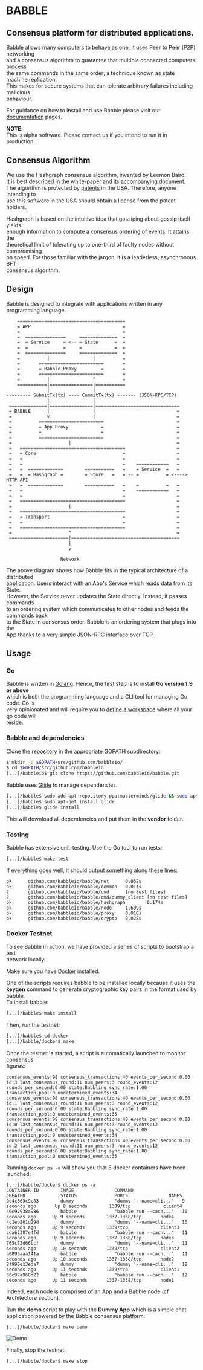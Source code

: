 # BABBLE
## Consensus platform for distributed applications.  

Babble allows many computers to behave as one. It uses Peer to Peer (P2P) networking  
and a consensus algorithm to guarantee that multiple connected computers process  
the same commands in the same order; a technique known as state machine replication.  
This makes for secure systems that can tolerate arbitrary failures including malicious  
behaviour.

For guidance on how to install and use Babble please visit our [documentation](http://docs.babble.io) pages.

**NOTE**:  
This is alpha software. Please contact us if you intend to run it in production.

## Consensus Algorithm

We use the Hashgraph consensus algorithm, invented by Leemon Baird.  
It is best described in the [white-paper](http://www.swirlds.com/downloads/SWIRLDS-TR-2016-01.pdf) and its [accompanying document](http://www.swirlds.com/downloads/SWIRLDS-TR-2016-02.pdf).   
The algorithm is protected by [patents](http://www.swirlds.com/ip/) in the USA. Therefore, anyone intending to  
use this software in the USA should obtain a license from the patent holders.

Hashgraph is based on the intuitive idea that gossiping about gossip itself yields  
enough information to compute a consensus ordering of events. It attains the  
theoretical limit of tolerating up to one-third of faulty nodes without compromising  
on speed. For those familiar with the jargon, it is a leaderless, asynchronous BFT  
consensus algorithm.

## Design

Babble is designed to integrate with applications written in any programming language.  


```
    ========================================
    = APP                                  =  
    =                                      =
    =  ===============     ==============  =
    =  = Service     = <-- = State      =  =
    =  =             =     =            =  =
    =  ===============     ==============  =
    =          |                |          =
    =       ========================       =
    =       = Babble Proxy         =       =
    =       ========================       =
    =          |                ^          =
    ===========|================|===========
               |                |
--------- SubmitTx(tx) ---- CommitTx(tx) ------- (JSON-RPC/TCP)
               |                |
 ==============|================|===============================
 = BABBLE      |                |                              =
 =             v                |                              =
 =          ========================                           =
 =          = App Proxy            =                           =
 =          =                      =                           =
 =          ========================                           = 
 =                     |                                       =
 =   =======================================                   =
 =   = Core                                =                   =
 =   =                                     =                   =
 =   =                                     =    ============   =
 =   =  =============        ===========   =    = Service  =   =  
 =   =  = Hashgraph =        = Store   =   = -- =          = <----> HTTP API
 =   =  =============        ===========   =    =          =   =
 =   =                                     =    ============   =     
 =   =                                     =                   =
 =   =======================================                   =
 =                     |                                       =
 =   =======================================                   =
 =   = Transport                           =                   =
 =   =                                     =                   =
 =   =======================================                   =
 =                     ^                                       =
 ======================|========================================
                       |                  
                       v
                   
                    Network
```
The above diagram shows how Babble fits in the typical architecture of a distributed  
application. Users interact with an App's Service which reads data from its State.  
However, the Service never updates the State directly. Instead, it passes commands  
to an ordering system which communicates to other nodes and feeds the commands back  
to the State in consensus order. Babble is an ordering system that plugs into the  
App thanks to a very simple JSON-RPC interface over TCP.

## Usage 

### Go
Babble is written in [Golang](https://golang.org/). Hence, the first step is to install **Go version 1.9 or above**  
which is both the programming language  and a CLI tool for managing Go code. Go is  
very opinionated and will require you to [define a workspace](https://golang.org/doc/code.html#Workspaces) where all your go code will  
reside. 

### Babble and dependencies  
Clone the [repository](https://github.com/babbleio/babble) in the appropriate GOPATH subdirectory:

```bash
$ mkdir -p $GOPATH/src/github.com/babbleio/
$ cd $GOPATH/src/github.com/babbleio
[...]/babbleio$ git clone https://github.com/babbleio/babble.git
```
Babble uses [Glide](http://github.com/Masterminds/glide) to manage dependencies.

```bash
[...]/babble$ sudo add-apt-repository ppa:masterminds/glide && sudo apt-get update
[...]/babble$ sudo apt-get install glide
[...]/babble$ glide install
```
This will download all dependencies and put them in the **vendor** folder.

### Testing

Babble has extensive unit-testing. Use the Go tool to run tests:  
```bash
[...]/babble$ make test
```

If everything goes well, it should output something along these lines:  
```
ok      github.com/babbleio/babble/net      0.052s
ok      github.com/babbleio/babble/common   0.011s
?       github.com/babbleio/babble/cmd      [no test files]
?       github.com/babbleio/babble/cmd/dummy_client [no test files]
ok      github.com/babbleio/babble/hashgraph        0.174s
ok      github.com/babbleio/babble/node     1.699s
ok      github.com/babbleio/babble/proxy    0.018s
ok      github.com/babbleio/babble/crypto   0.028s
```

### Docker Testnet

To see Babble in action, we have provided a series of scripts to bootstrap a test  
network locally.  

Make sure you have [Docker](https://docker.com) installed.  

One of the scripts requires babble to be installed locally because it uses the  
**keygen** command to generate cryptographic key pairs in the format used by babble.  
To install babble:
```bash
[...]/babble$ make install
```

Then, run the testnet:  

```bash
[...]/babble$ cd docker
[...]/babble/docker$ make
```

Once the testnet is started, a script is automatically launched to monitor consensus  
figures:  

```
consensus_events:98 consensus_transactions:40 events_per_second:0.00 id:3 last_consensus_round:11 num_peers:3 round_events:12 rounds_per_second:0.00 state:Babbling sync_rate:1.00 transaction_pool:0 undetermined_events:34
consensus_events:98 consensus_transactions:40 events_per_second:0.00 id:1 last_consensus_round:11 num_peers:3 round_events:12 rounds_per_second:0.00 state:Babbling sync_rate:1.00 transaction_pool:0 undetermined_events:35
consensus_events:98 consensus_transactions:40 events_per_second:0.00 id:0 last_consensus_round:11 num_peers:3 round_events:12 rounds_per_second:0.00 state:Babbling sync_rate:1.00 transaction_pool:0 undetermined_events:34
consensus_events:98 consensus_transactions:40 events_per_second:0.00 id:2 last_consensus_round:11 num_peers:3 round_events:12 rounds_per_second:0.00 state:Babbling sync_rate:1.00 transaction_pool:0 undetermined_events:35

```

Running ```docker ps -a``` will show you that 8 docker containers have been launched:  
```
[...]/babble/docker$ docker ps -a
CONTAINER ID        IMAGE               COMMAND                  CREATED             STATUS              PORTS               NAMES
9e4c863c9e83        dummy               "dummy '--name=cli..."   9 seconds ago       Up 8 seconds        1339/tcp            client4
40c92938a986        babble              "babble run --cach..."   10 seconds ago      Up 9 seconds        1337-1338/tcp       node4
4c1eb201d29d        dummy               "dummy '--name=cli..."   10 seconds ago      Up 9 seconds        1339/tcp            client3
cda62387e4fd        babble              "babble run --cach..."   11 seconds ago      Up 9 seconds        1337-1338/tcp       node3
765c73d66bcf        dummy               "dummy '--name=cli..."   11 seconds ago      Up 10 seconds       1339/tcp            client2
a6895aaa141a        babble              "babble run --cach..."   11 seconds ago      Up 10 seconds       1337-1338/tcp       node2
8f996e13eda7        dummy               "dummy '--name=cli..."   12 seconds ago      Up 11 seconds       1339/tcp            client1
36c97a968d22        babble              "babble run --cach..."   12 seconds ago      Up 11 seconds       1337-1338/tcp       node1

```
Indeed, each node is comprised of an App and a Babble node (cf Architecture section).

Run the **demo** script to play with the **Dummy App** which is a simple chat application
powered by the Babble consensus platform:

```
[...]/babble/docker$ make demo
```
![Demo](img/demo.png)


Finally, stop the testnet:
```
[...]/babble/docker$ make stop
```
